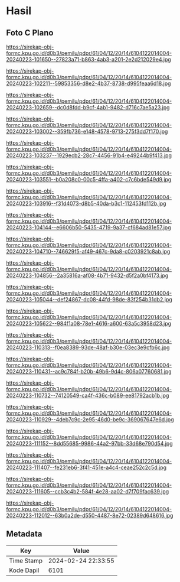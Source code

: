 # Hasil

## Foto C Plano

https://sirekap-obj-formc.kpu.go.id/d0b3/pemilu/pdpr/61/04/12/20/14/6104122014004-20240223-101650--27823a71-b863-4ab3-a201-2e2d212029e4.jpg

https://sirekap-obj-formc.kpu.go.id/d0b3/pemilu/pdpr/61/04/12/20/14/6104122014004-20240223-102211--59853356-d8e2-4b37-8738-d995feaa6d18.jpg

https://sirekap-obj-formc.kpu.go.id/d0b3/pemilu/pdpr/61/04/12/20/14/6104122014004-20240223-102659--dc0d8fdd-b9cf-4ab1-9482-d716c7ae5a23.jpg

https://sirekap-obj-formc.kpu.go.id/d0b3/pemilu/pdpr/61/04/12/20/14/6104122014004-20240223-103002--359fb736-e148-4578-9713-275f3dd7f170.jpg

https://sirekap-obj-formc.kpu.go.id/d0b3/pemilu/pdpr/61/04/12/20/14/6104122014004-20240223-103237--1929ecb2-28c7-4456-91b4-e49244b9f413.jpg

https://sirekap-obj-formc.kpu.go.id/d0b3/pemilu/pdpr/61/04/12/20/14/6104122014004-20240223-103551--b0a208c0-00c5-4ffa-a402-c7c6bde549d9.jpg

https://sirekap-obj-formc.kpu.go.id/d0b3/pemilu/pdpr/61/04/12/20/14/6104122014004-20240223-103916--f31d4073-d8b5-40da-b3c1-112453fd112b.jpg

https://sirekap-obj-formc.kpu.go.id/d0b3/pemilu/pdpr/61/04/12/20/14/6104122014004-20240223-104144--e6606b50-5435-4719-9a37-cf684ad81e57.jpg

https://sirekap-obj-formc.kpu.go.id/d0b3/pemilu/pdpr/61/04/12/20/14/6104122014004-20240223-104710--746629f5-af49-467c-9da8-c0203921c8ab.jpg

https://sirekap-obj-formc.kpu.go.id/d0b3/pemilu/pdpr/61/04/12/20/14/6104122014004-20240223-104856--2a35816a-af08-4b71-9432-d5f2a0bf4173.jpg

https://sirekap-obj-formc.kpu.go.id/d0b3/pemilu/pdpr/61/04/12/20/14/6104122014004-20240223-105044--def24867-dc08-44fd-98de-83f254b31db2.jpg

https://sirekap-obj-formc.kpu.go.id/d0b3/pemilu/pdpr/61/04/12/20/14/6104122014004-20240223-105622--984f1a08-78e1-4616-a600-63a5c3958d23.jpg

https://sirekap-obj-formc.kpu.go.id/d0b3/pemilu/pdpr/61/04/12/20/14/6104122014004-20240223-110313--f0ea8389-93de-48af-b30e-03ec3e9cfb6c.jpg

https://sirekap-obj-formc.kpu.go.id/d0b3/pemilu/pdpr/61/04/12/20/14/6104122014004-20240223-110431--ac9c784f-b20b-49b6-9d4c-806a07760681.jpg

https://sirekap-obj-formc.kpu.go.id/d0b3/pemilu/pdpr/61/04/12/20/14/6104122014004-20240223-110732--74120549-ca4f-436c-b089-ee81792acb1b.jpg

https://sirekap-obj-formc.kpu.go.id/d0b3/pemilu/pdpr/61/04/12/20/14/6104122014004-20240223-110929--4deb7c9c-2e95-46d0-be9c-369067647e6d.jpg

https://sirekap-obj-formc.kpu.go.id/d0b3/pemilu/pdpr/61/04/12/20/14/6104122014004-20240223-111152--8dd55685-9986-44a2-97bb-33d68e790d54.jpg

https://sirekap-obj-formc.kpu.go.id/d0b3/pemilu/pdpr/61/04/12/20/14/6104122014004-20240223-111407--fe231eb6-3f41-451e-a4c4-ceae252c2c5d.jpg

https://sirekap-obj-formc.kpu.go.id/d0b3/pemilu/pdpr/61/04/12/20/14/6104122014004-20240223-111605--ccb3c4b2-584f-4e28-aa02-d7f709fac639.jpg

https://sirekap-obj-formc.kpu.go.id/d0b3/pemilu/pdpr/61/04/12/20/14/6104122014004-20240223-112012--63b0a2de-d550-4487-8e72-02389d648616.jpg


## Metadata

| Key        | Value               |
| ---------- | ------------------- |
| Time Stamp | 2024-02-24 22:33:55 |
| Kode Dapil | 6101                |



